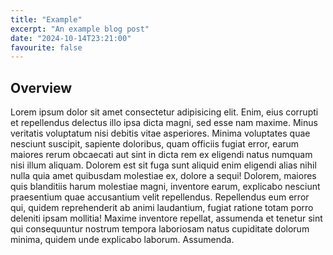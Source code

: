 ```yaml
---
title: "Example"
excerpt: "An example blog post"
date: "2024-10-14T23:21:00"
favourite: false
---
```


## Overview

Lorem ipsum dolor sit amet consectetur adipisicing elit. Enim, eius corrupti et repellendus delectus illo ipsa dicta magni, sed esse nam maxime. Minus veritatis voluptatum nisi debitis vitae asperiores. Minima voluptates quae nesciunt suscipit, sapiente doloribus, quam officiis fugiat error, earum maiores rerum obcaecati aut sint in dicta rem ex eligendi natus numquam nisi illum aliquam. Dolorem est sit fuga sunt aliquid enim eligendi alias nihil nulla quia amet quibusdam molestiae ex, dolore a sequi! Dolorem, maiores quis blanditiis harum molestiae magni, inventore earum, explicabo nesciunt praesentium quae accusantium velit repellendus. Repellendus eum error qui, quidem reprehenderit ab animi laudantium, fugiat ratione totam porro deleniti ipsam mollitia! Maxime inventore repellat, assumenda et tenetur sint qui consequuntur nostrum tempora laboriosam natus cupiditate dolorum minima, quidem unde explicabo laborum. Assumenda.
